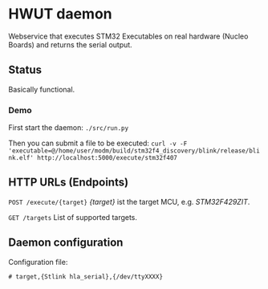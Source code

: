 # HWUT daemon

Webservice that executes STM32 Executables on real hardware (Nucleo Boards) and returns the serial output.

## Status

Basically functional.

### Demo

First start the daemon: `./src/run.py`

Then you can submit a file to be executed: `curl -v -F 'executable=@/home/user/modm/build/stm32f4_discovery/blink/release/blink.elf' http://localhost:5000/execute/stm32f407`

## HTTP URLs (Endpoints)

`POST /execute/{target}`
*{target}* ist the target MCU, e.g. *STM32F429ZIT*.

`GET /targets`
List of supported targets.

## Daemon configuration

Configuration file:
```
# target,{Stlink hla_serial},{/dev/ttyXXXX}
```
